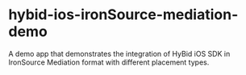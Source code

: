 # hybid-ios-ironSource-mediation-demo
A demo app that demonstrates the integration of HyBid iOS SDK in IronSource Mediation format with different placement types.
